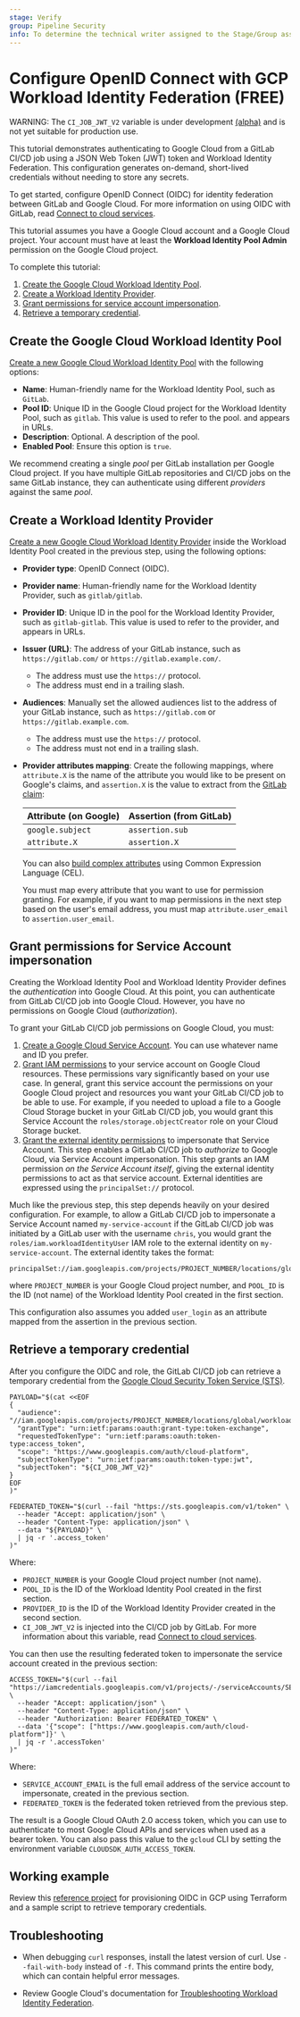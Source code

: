 ```yaml
---
stage: Verify
group: Pipeline Security
info: To determine the technical writer assigned to the Stage/Group associated with this page, see https://about.gitlab.com/handbook/product/ux/technical-writing/#assignments
---
```


# Configure OpenID Connect with GCP Workload Identity Federation **(FREE)**

WARNING:
The `CI_JOB_JWT_V2` variable is under development [(alpha)](../../../policy/alpha-beta-support.md#experiment) and is not yet suitable for production use.

This tutorial demonstrates authenticating to Google Cloud from a GitLab CI/CD job
using a JSON Web Token (JWT) token and Workload Identity Federation. This configuration
generates on-demand, short-lived credentials without needing to store any secrets.

To get started, configure OpenID Connect (OIDC) for identity federation between GitLab
and Google Cloud. For more information on using OIDC with GitLab, read
[Connect to cloud services](../index.md).

This tutorial assumes you have a Google Cloud account and a Google Cloud project.
Your account must have at least the **Workload Identity Pool Admin** permission
on the Google Cloud project.

To complete this tutorial:

1. [Create the Google Cloud Workload Identity Pool](#create-the-google-cloud-workload-identity-pool).
1. [Create a Workload Identity Provider](#create-a-workload-identity-provider).
1. [Grant permissions for service account impersonation](#grant-permissions-for-service-account-impersonation).
1. [Retrieve a temporary credential](#retrieve-a-temporary-credential).

## Create the Google Cloud Workload Identity Pool

[Create a new Google Cloud Workload Identity Pool](https://cloud.google.com/iam/docs/workload-identity-federation-with-other-clouds#oidc) with the following options:

- **Name**: Human-friendly name for the Workload Identity Pool, such as `GitLab`.
- **Pool ID**: Unique ID in the Google Cloud project for the Workload Identity Pool,
  such as `gitlab`. This value is used to refer to the pool. and appears in URLs.
- **Description**: Optional. A description of the pool.
- **Enabled Pool**: Ensure this option is `true`.

We recommend creating a single _pool_ per GitLab installation per Google Cloud project. If you have multiple GitLab repositories and CI/CD jobs on the same GitLab instance, they can authenticate using different _providers_ against the same _pool_.

## Create a Workload Identity Provider

[Create a new Google Cloud Workload Identity Provider](https://cloud.google.com/iam/docs/workload-identity-federation-with-other-clouds#create_the_workload_identity_pool_and_provider)
inside the Workload Identity Pool created in the previous step, using the following options:

- **Provider type**: OpenID Connect (OIDC).
- **Provider name**: Human-friendly name for the Workload Identity Provider,
  such as `gitlab/gitlab`.
- **Provider ID**: Unique ID in the pool for the Workload Identity Provider,
  such as `gitlab-gitlab`. This value is used to refer to the provider, and appears in URLs.
- **Issuer (URL)**: The address of your GitLab instance, such as `https://gitlab.com/` or
  `https://gitlab.example.com/`.
  - The address must use the `https://` protocol.
  - The address must end in a trailing slash.
- **Audiences**: Manually set the allowed audiences list to the address of your
  GitLab instance, such as `https://gitlab.com` or `https://gitlab.example.com`.
  - The address must use the `https://` protocol.
  - The address must not end in a trailing slash.
- **Provider attributes mapping**: Create the following mappings, where `attribute.X` is the
  name of the attribute you would like to be present on Google's claims, and `assertion.X`
  is the value to extract from the [GitLab claim](../index.md#how-it-works):

  | Attribute (on Google) | Assertion (from GitLab) |
  | --- | --- |
  | `google.subject` | `assertion.sub` |
  | `attribute.X` | `assertion.X` |

  You can also [build complex attributes](https://cloud.google.com/iam/docs/workload-identity-federation#mapping)
  using Common Expression Language (CEL).

  You must map every attribute that you want to use for permission granting. For example, if you want to map permissions in the next step based on the user's email address, you must map `attribute.user_email` to `assertion.user_email`.

## Grant permissions for Service Account impersonation

Creating the Workload Identity Pool and Workload Identity Provider defines the _authentication_
into Google Cloud. At this point, you can authenticate from GitLab CI/CD job into Google Cloud.
However, you have no permissions on Google Cloud (_authorization_).

To grant your GitLab CI/CD job permissions on Google Cloud, you must:

1. [Create a Google Cloud Service Account](https://www.google.com/search?q=google+cloud+create+service+account).
   You can use whatever name and ID you prefer.
1. [Grant IAM permissions](https://cloud.google.com/iam/docs/granting-changing-revoking-access) to your
   service account on Google Cloud resources. These permissions vary significantly based on
   your use case. In general, grant this service account the permissions on your Google Cloud
   project and resources you want your GitLab CI/CD job to be able to use. For example, if you needed to upload a file to a Google Cloud Storage bucket in your GitLab CI/CD job, you would grant this Service Account the `roles/storage.objectCreator` role on your Cloud Storage bucket.
1. [Grant the external identity permissions](https://cloud.google.com/iam/docs/workload-identity-federation-with-other-clouds#impersonate)
   to impersonate that Service Account. This step enables a GitLab CI/CD job to _authorize_
   to Google Cloud, via Service Account impersonation. This step grants an IAM permission
   _on the Service Account itself_, giving the external identity permissions to act as that
   service account. External identities are expressed using the `principalSet://` protocol.

Much like the previous step, this step depends heavily on your desired configuration.
For example, to allow a GitLab CI/CD job to impersonate a Service Account named
`my-service-account` if the GitLab CI/CD job was initiated by a GitLab user with the
username `chris`, you would grant the `roles/iam.workloadIdentityUser` IAM role to the
external identity on `my-service-account`. The external identity takes the format:

```plaintext
principalSet://iam.googleapis.com/projects/PROJECT_NUMBER/locations/global/workloadIdentityPools/POOL_ID/attribute.user_login/chris
```

where `PROJECT_NUMBER` is your Google Cloud project number, and `POOL_ID` is the
ID (not name) of the Workload Identity Pool created in the first section.

This configuration also assumes you added `user_login` as an attribute mapped from
the assertion in the previous section.

## Retrieve a temporary credential

After you configure the OIDC and role, the GitLab CI/CD job can retrieve a temporary credential from the
[Google Cloud Security Token Service (STS)](https://cloud.google.com/iam/docs/reference/sts/rest).

```shell
PAYLOAD="$(cat <<EOF
{
  "audience": "//iam.googleapis.com/projects/PROJECT_NUMBER/locations/global/workloadIdentityPools/POOL_ID/providers/PROVIDER_ID",
  "grantType": "urn:ietf:params:oauth:grant-type:token-exchange",
  "requestedTokenType": "urn:ietf:params:oauth:token-type:access_token",
  "scope": "https://www.googleapis.com/auth/cloud-platform",
  "subjectTokenType": "urn:ietf:params:oauth:token-type:jwt",
  "subjectToken": "${CI_JOB_JWT_V2}"
}
EOF
)"
```

```shell
FEDERATED_TOKEN="$(curl --fail "https://sts.googleapis.com/v1/token" \
  --header "Accept: application/json" \
  --header "Content-Type: application/json" \
  --data "${PAYLOAD}" \
  | jq -r '.access_token'
)"
```

Where:

- `PROJECT_NUMBER` is your Google Cloud project number (not name).
- `POOL_ID` is the ID of the Workload Identity Pool created in the first section.
- `PROVIDER_ID` is the ID of the Workload Identity Provider created in the second section.
- `CI_JOB_JWT_V2` is injected into the CI/CD job by GitLab. For more information about
  this variable, read [Connect to cloud services](../index.md).

You can then use the resulting federated token to impersonate the service account created
in the previous section:

```shell
ACCESS_TOKEN="$(curl --fail "https://iamcredentials.googleapis.com/v1/projects/-/serviceAccounts/SERVICE_ACCOUNT_EMAIL:generateAccessToken" \
  --header "Accept: application/json" \
  --header "Content-Type: application/json" \
  --header "Authorization: Bearer FEDERATED_TOKEN" \
  --data '{"scope": ["https://www.googleapis.com/auth/cloud-platform"]}' \
  | jq -r '.accessToken'
)"
```

Where:

- `SERVICE_ACCOUNT_EMAIL` is the full email address of the service account to impersonate,
  created in the previous section.
- `FEDERATED_TOKEN` is the federated token retrieved from the previous step.

The result is a Google Cloud OAuth 2.0 access token, which you can use to authenticate to
most Google Cloud APIs and services when used as a bearer token. You can also pass this
value to the `gcloud` CLI by setting the environment variable `CLOUDSDK_AUTH_ACCESS_TOKEN`.

## Working example

Review this
[reference project](https://gitlab.com/guided-explorations/gcp/configure-openid-connect-in-gcp)
for provisioning OIDC in GCP using Terraform and a sample script to retrieve temporary credentials.

## Troubleshooting

- When debugging `curl` responses, install the latest version of curl. Use `--fail-with-body`
  instead of `-f`. This command prints the entire body, which can contain helpful error messages.

- Review Google Cloud's documentation for
  [Troubleshooting Workload Identity Federation](https://cloud.google.com/iam/docs/troubleshooting-workload-identity-federation).
